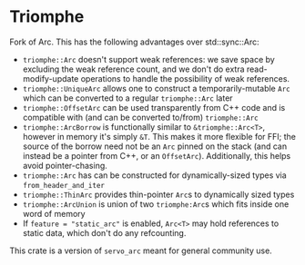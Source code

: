 # Triomphe

Fork of Arc. This has the following advantages over std::sync::Arc:

 * `triomphe::Arc` doesn't support weak references: we save space by excluding the weak reference count, and we don't do extra read-modify-update operations to handle the possibility of weak references.
 * `triomphe::UniqueArc` allows one to construct a temporarily-mutable `Arc` which can be converted to a regular `triomphe::Arc` later
 * `triomphe::OffsetArc` can be used transparently from C++ code and is compatible with (and can be converted to/from) `triomphe::Arc`
 * `triomphe::ArcBorrow` is functionally similar to `&triomphe::Arc<T>`, however in memory it's simply `&T`. This makes it more flexible for FFI; the source of the borrow need not be an `Arc` pinned on the stack (and can instead be a pointer from C++, or an `OffsetArc`). Additionally, this helps avoid pointer-chasing.
 * `triomphe::Arc` has can be constructed for dynamically-sized types via `from_header_and_iter`
 * `triomphe::ThinArc` provides thin-pointer `Arc`s to dynamically sized types
 * `triomphe::ArcUnion` is union of two `triomphe:Arc`s which fits inside one word of memory
 * If `feature = "static_arc"` is enabled, `Arc<T>` may hold references to static data, which don't do any refcounting.

This crate is a version of `servo_arc` meant for general community use.